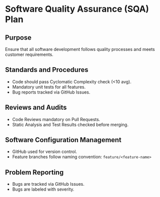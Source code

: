 # Software Quality Assurance (SQA) Plan

## Purpose
Ensure that all software development follows quality processes and meets customer requirements.

## Standards and Procedures
- Code should pass Cyclomatic Complexity check (<10 avg).
- Mandatory unit tests for all features.
- Bug reports tracked via GitHub Issues.

## Reviews and Audits
- Code Reviews mandatory on Pull Requests.
- Static Analysis and Test Results checked before merging.

## Software Configuration Management
- GitHub used for version control.
- Feature branches follow naming convention: `feature/<feature-name>`

## Problem Reporting
- Bugs are tracked via GitHub Issues.
- Bugs are labeled with severity.
